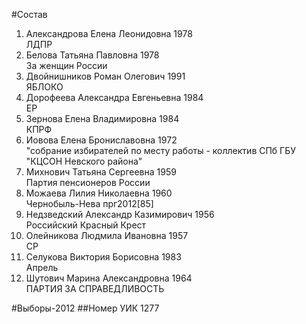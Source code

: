 #Состав
1. Александрова Елена Леонидовна 1978   
    ЛДПР
2. Белова Татьяна Павловна 1978   
    За женщин России
3. Двойнишников Роман Олегович 1991   
    ЯБЛОКО
4. Дорофеева Александра Евгеньевна 1984   
    ЕР
5. Зернова Елена Владимировна 1984   
    КПРФ
6. Иовова Елена Брониславовна 1972   
    "собрание избирателей по месту работы - коллектив СПб ГБУ "КЦСОН Невского района"
7. Михнович Татьяна Сергеевна 1959   
    Партия пенсионеров России
8. Можаева Лилия Николаевна 1960   
    Чернобыль-Нева
    прг2012[85]
9. Недзведский Александр Казимирович 1956   
    Российский Красный Крест
10. Олейникова Людмила Ивановна 1957   
    СР
11. Селукова Виктория Борисовна 1983   
    Апрель
12. Шутович Марина Александровна 1964   
    ПАРТИЯ ЗА СПРАВЕДЛИВОСТЬ

#Выборы-2012
##Номер УИК
1277